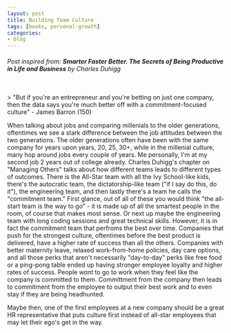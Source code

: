 ```yaml
---
layout: post
title: Building Team Culture
tags: [books, personal-growth]
categories:
- blog
---
```


###### Post inspired from: **Smarter Faster Better. The Secrets of Being Productive in Life and Business** by Charles Duhigg 
<br />
> "But if you're an entrepreneur and you're betting on just one company, then the data says you're much better off with a commitment-focused culture" - James Barron (150)

When talking about jobs and comparing millenials to the older generations, oftentimes we see a stark difference between the job attitudes between the two generations. The older generations often have been with the same company for years upon years, 20, 25, 30+, while in the millenial culture, many hop around jobs every couple of years. Me personally, I'm at my second job 2 years out of college already. Charles Duhigg's chapter on "Managing Others" talks about how different teams leads to different types of outcomes. There is the All-Star team with all the Ivy School-like kids, there's the autocratic team, the dictatorship-like team ("if I say do this, do it"), the engineering team, and then lastly there's a team he calls the "commitment team." First glance, out of all of these you would think "the all-start team is the way to go" - it is made up of all the smartest people in the room, of course that makes most sense. Or next up maybe the engineering team with long coding sessions and great technical skills. However, it is in fact the commitment team that perfroms the best over time. Companies that push for the strongest culture, oftentimes before the best product is delivered, have a higher rate of success than all the others. Companies with better maternity leave, relaxed work-from-home policies, day care options, and all those perks that aren't necessarily "day-to-day" perks like free food or a ping-pong table ended up having stronger employee loyalty and higher rates of success. People *want* to go to work when they feel like the company is committed to them. Committment from the company then leads to commitment from the employee to output their best work and to even stay if they are being headhunted.

Maybe then, one of the first employees at a new company should be a great HR representative that puts culture first instead of all-star employees that may let their ego's get in the way.